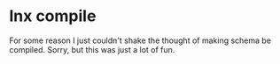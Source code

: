 # lnx compile

For some reason I just couldn't shake the thought of making schema be compiled. Sorry, but this was just a lot of fun.